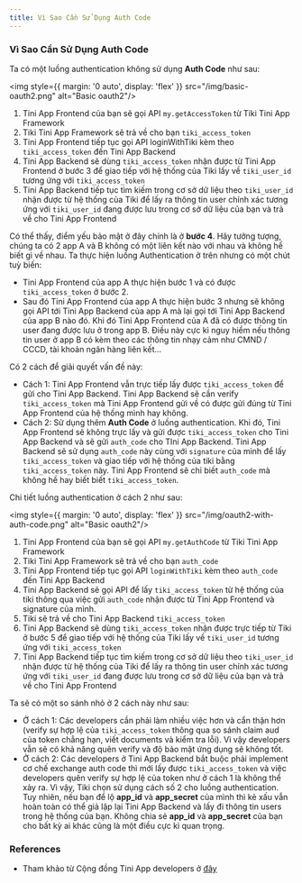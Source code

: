 ```yaml
---
title: Vì Sao Cần Sử Dụng Auth Code
---
```


### Vì Sao Cần Sử Dụng Auth Code
Ta có một luồng authentication không sử dụng **Auth Code** như sau:

<img style={{ margin: '0 auto', display: 'flex' }} src="/img/basic-oauth2.png" alt="Basic oauth2"/>

1. Tini App Frontend của bạn sẽ gọi API `my.getAccessToken` từ Tiki Tini App Framework
2. Tiki Tini App Framework sẽ trả về cho bạn `tiki_access_token`
3. Tini App Frontend tiếp tục gọi API loginWithTiki kèm theo `tiki_access_token` đến Tini App Backend
4. Tini App Backend sẽ dùng `tiki_access_token` nhận được từ Tini App Frontend ở bước 3 để giao tiếp với hệ thống của Tiki lấy về `tiki_user_id` tương ứng với `tiki_access_token`
5. Tini App Backend tiếp tục tìm kiếm trong cơ sở dữ liệu theo `tiki_user_id` nhận được từ hệ thống của Tiki để lấy ra thông tin user chính xác tương ứng với `tiki_user_id` đang được lưu trong cơ sở dữ liệu của bạn và trả về cho Tini App Frontend

Có thể thấy, điểm yếu bảo mật ở đây chính là ở **bước 4**. Hãy tưởng tượng, chúng ta có 2 app A và B không có một liên kết nào với nhau và không hề biết gì về nhau. Ta thực hiện luồng Authentication ở trên nhưng có một chút tuỳ biến:
- Tini App Frontend của app A thực hiện bước 1 và có được `tiki_access_token` ở bước 2.
- Sau đó Tini App Frontend của app A thực hiện bước 3 nhưng sẽ không gọi API tới Tini App Backend của app A mà lại gọi tới Tini App Backend của app B nào đó. Khi đó Tini App Frontend của A đã có được thông tin user đang được lưu ở trong app B.
  Điều này cực kì nguy hiểm nếu thông tin user ở app B có kèm theo các thông tin nhạy cảm như CMND / CCCD, tài khoản ngân hàng liên kết...

Có 2 cách để giải quyết vấn đề này:
- Cách 1: Tini App Frontend vẫn trực tiếp lấy được `tiki_access_token` để gửi cho Tini App Backend. Tini App Backend sẽ cần verify `tiki_access_token` mà Tini App Frontend gửi về có được gửi đúng từ Tini App Frontend của hệ thống mình hay không.
- Cách 2: Sử dụng thêm **Auth Code** ở luồng authentication. Khi đó, Tini App Frontend sẽ không trực lấy và gửi được `tiki_access_token` cho Tini App Backend và sẽ gửi `auth_code` cho TIni App Backend. Tini App Backend sẽ sử dụng `auth_code` này cùng với `signature` của mình để lấy `tiki_access_token` và giao tiếp với hệ thống của tiki bằng `tiki_access_token` này. Tini App Frontend sẽ chỉ biết `auth_code` mà không hề hay biết biết `tiki_access_token`.

Chi tiết luồng authentication ở cách 2 như sau:

<img style={{ margin: '0 auto', display: 'flex' }} src="/img/oauth2-with-auth-code.png" alt="Basic oauth2"/>

1. Tini App Frontend của bạn sẽ gọi API `my.getAuthCode` từ Tiki Tini App Framework
2. Tiki Tini App Framework sẽ trả về cho bạn `auth_code`
3. Tini App Frontend tiếp tục gọi API `loginWithTiki` kèm theo `auth_code` đến Tini App Backend
4. Tini App Backend sẽ gọi API để lấy `tiki_access_token` từ hệ thống của tiki thông qua việc gửi `auth_code` nhận được từ Tini App Frontend và signature của mình.
5. Tiki sẽ trả về cho Tini App Backend `tiki_access_token`
6. Tini App Backend sẽ dùng `tiki_access_token` nhận được trực tiếp từ Tiki ở bước 5 để giao tiếp với hệ thống của Tiki lấy về `tiki_user_id` tương ứng với `tiki_access_token`
7. Tini App Backend tiếp tục tìm kiếm trong cơ sở dữ liệu theo `tiki_user_id` nhận được từ hệ thống của Tiki để lấy ra thông tin user chính xác tương ứng với `tiki_user_id` đang được lưu trong cơ sở dữ liệu của bạn và trả về cho Tini App Frontend

Ta sẽ có một so sánh nhỏ ở 2 cách này như sau:
- Ở cách 1: Các developers cần phải làm nhiều việc hơn và cẩn thận hơn (verify sự hợp lệ của `tiki_access_token` thông qua so sánh claim aud của token chẳng hạn, viết documents và kiểm tra lỗi). Vì vậy developers vẫn sẽ có khả năng quên verify và độ bảo mật ứng dụng sẽ không tốt.
- Ở cách 2: Các developers ở Tini App Backend bắt buộc phải implement cơ chế exchange auth code thì mới lấy được `tiki_access_token` và việc developers quên verify sự hợp lệ của token như ở cách 1 là không thể xảy ra.
  Vì vậy, Tiki chọn sử dụng cách số 2 cho luồng authentication.
  Tuy nhiên, nếu bạn để lộ **app_id** và **app_secret** của mình thì kẻ xấu vẫn hoàn toàn có thể giả lập lại Tini App Backend và lấy đi thông tin users trong hệ thống của bạn. Không chia sẻ **app_id** và **app_secret** của bạn cho bất kỳ ai khác cũng là một điều cực kì quan trọng.

### References

- Tham khảo từ Cộng đồng Tini App developers ở [đây](https://community.tiki.vn/t/h-i-trao-d-i-ki-n-th-c-flow-l-y-access-token-c-a-tini-app/168/3)